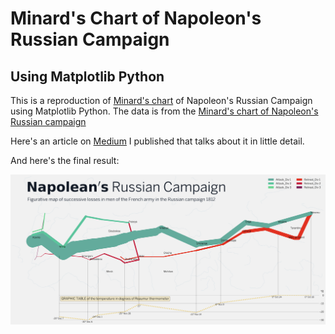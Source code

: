 # Minard's Chart of Napoleon's Russian Campaign
## Using Matplotlib Python

This is a reproduction of [Minard's chart](https://medium.com/r/?url=https%3A%2F%2Fcommons.wikimedia.org%2Fwiki%2FFile%3AMinard.png%23%2Fmedia%2FFile%3AMinard.png) of Napoleon's Russian Campaign using Matplotlib Python. The data is from the [Minard's chart of Napoleon's Russian campaign](https://www.rpubs.com/Minh_Bui/257561)

Here's an article on [Medium](https://medium.com/@amitamola/minards-chart-using-matplotlib-in-python-fbe8865cad78) I published that talks about it in little detail.

And here's the final result:

![Minard's Chart of Napoleon's Russian Campaign](https://github.com/amitamola/minard_chart/blob/main/Ultimate_final.png)
